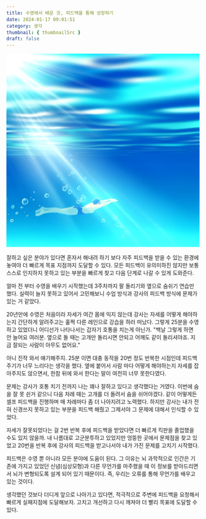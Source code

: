 ```yaml
---
title: 수영에서 배운 것, 피드백을 통해 성장하기
date: 2024-01-17 09:01:51
category: 생각
thumbnail: { thumbnailSrc }
draft: false
---
```


![](./images/swimming.webp)

잘하고 싶은 분야가 있다면 혼자서 해내려 하기 보다 자주 피드백을 받을 수 있는 환경에 놓여야 더 빠르게 목표 지점까지 도달할 수 있다. 모든 피드백이 유의미하진 않지만 보통 스스로 인지하지 못하고 있는 부분을 빠르게 찾고 다음 단계로 나갈 수 있게 도와준다.

얼마 전 부터 수영을 배우기 시작했는데 3주차까지 팔 돌리기와 옆으로 숨쉬기 연습만 했다. 실력이 늘지 못하고 있어서 고민해보니 수업 방식과 강사의 피드백 방식에 문제가 있는 거 같았다.

20년만에 수영은 처음이라 자세가 여간 몸에 익지 않는데 강사는 자세를 어떻게 해야하는지 간단하게 알려주고는 훌쩍 다른 레인으로 강습을 하러 떠났다. 그렇게 25분을 수영하고 있었더니 어디선가 나타나서는 갑자기 호통을 치는게 아닌가. "백날 그렇게 하면 안 늘어요 여러분. 옆으로 돌 때는 고개만 돌리시면 안되고 어깨도 같이 돌리셔야죠. 지금 잘되는 사람이 아무도 없어요."

아니 진작 와서 얘기해주지. 25분 이면 대충 동작을 20번 정도 반복한 시점인데 피드백 주기가 너무 느리다는 생각을 했다. 옆에 붙어서 사람 마다 어떻게 해야하는지 자세를 잡아주지도 않으면서, 한참 뒤에 와서 한다는 말이 여전히 너무 못한다였다.

문제는 강사가 호통 치기 전까지 나는 꽤나 잘하고 있다고 생각했다는 거였다. 이번에 숨을 잘 못 쉰거 같으니 다음 차례 때는 고개를 더 돌려서 숨을 쉬어야겠다. 같이 어떻게든 셀프 피드백을 진행하며 매 차례마다 좀 더 나아지려고 노력했다. 하지만 강사는 내가 전혀 신경쓰지 못하고 있는 부분을 피드백 해줬고 그제서야 그 문제에 대해서 인식할 수 있었다.

자세가 잘못되었다는 걸 2번 반복 후에 피드백을 받았다면 더 빠르게 킥판을 졸업했을 수도 있지 않을까. 내 나름대로 고군분투하고 있었지만 엉뚱한 곳에서 문제점을 찾고 있었고 20번을 반복 후에 강사의 피드백을 받고나서야 내가 가진 문제를 고치기 시작했다.

피드백은 수영 뿐 아니라 모든 분야에 도움이 된다. 그 이유는 뇌 과학적으로 인간은 기존에 가지고 있었던 신념(심상모형)과 다른 무언가를 마주했을 때 이 정보를 받아드리면서 뇌가 변형되도록 설계 되어 있기 때문이다. 즉, 우리는 오류를 통해 무언가를 배우고 있는 것이다. 

생각했던 것보다 더디게 앞으로 나아가고 있다면, 적극적으로 주변에 피드백을 요청해서 빠르게 실패지점에 도달해보자. 고치고 개선하고 다시 깨져야 더 빨리 목표에 도달할 수 있다.

